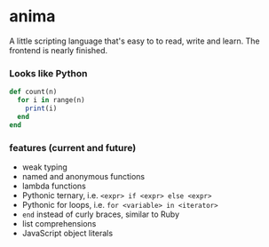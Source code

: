 # anima

A little scripting language that's easy to to read, write and learn. The frontend is nearly finished.


### Looks like Python

```ruby
def count(n)
  for i in range(n)
    print(i)
  end
end
```

### features (current and future)

* weak typing
* named and anonymous functions
* lambda functions
* Pythonic ternary, i.e. `<expr> if <expr> else <expr>`
* Pythonic for loops, i.e. `for <variable> in <iterator>`
* `end` instead of curly braces, similar to Ruby
* list comprehensions
* JavaScript object literals

